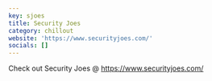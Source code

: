 ```yaml
---
key: sjoes
title: Security Joes
category: chillout
website: 'https://www.securityjoes.com/'
socials: []
---
```


Check out Security Joes @ https://www.securityjoes.com/